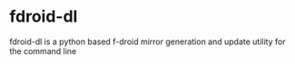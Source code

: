 # fdroid-dl
fdroid-dl is a python based f-droid mirror generation and update utility for the command line
